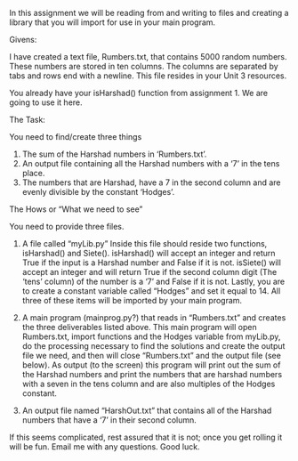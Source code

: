 In this assignment we will be reading from and writing to files and creating a library that you will import for use in your main program.

Givens:

I have created a text file, Rumbers.txt, that contains 5000 random numbers.  These numbers are stored in ten columns.  The columns are separated by tabs and rows end with a newline.  This file resides in your Unit 3 resources.

You already have your isHarshad() function from assignment 1.  We are going to use it here.  

The Task:

You need to find/create three things

1. The sum of the Harshad numbers in ‘Rumbers.txt’.
2. An output file containing all the Harshad numbers with a ‘7’ in the tens place.
3. The numbers that are Harshad, have a 7 in the second column and are evenly divisible by the constant ‘Hodges’.

The Hows or “What we need to see”

You need to provide three files.

1. A file called “myLib.py”  Inside this file should reside two functions, isHarshad() and Siete().  isHarshad() will accept an integer and return True if the input is a Harshad number and False if it is not.  isSiete() will accept an integer and will return True if the second column digit (The ‘tens’ column) of the number is a ‘7’ and False if it is not.  Lastly, you are to create a constant variable called “Hodges” and set it equal to 14.  All three of these items will be imported by your main program.

2. A main program (mainprog.py?) that reads in “Rumbers.txt” and creates the three deliverables listed above.  This main program will open Rumbers.txt, import functions and the Hodges variable from myLib.py, do the processing necessary to find the solutions and create the output file we need, and then will close “Rumbers.txt” and the output file (see below).  As output (to the screen) this program will print out the sum of the Harshad numbers and print the numbers that are harshad numbers with a seven in the tens column and are also multiples of the Hodges constant.

3. An output file named “HarshOut.txt” that contains all of the Harshad numbers that have a ‘7’ in their second column.

If this seems complicated, rest assured that it is not; once you get rolling it will be fun.  Email me with any questions.  Good luck.
